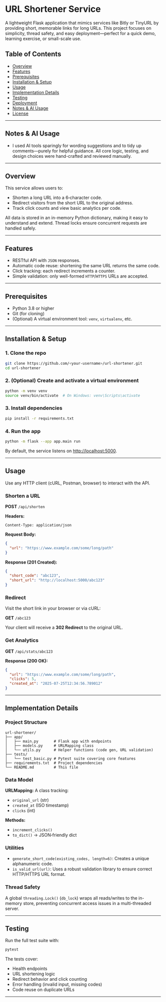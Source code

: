 # URL Shortener Service

A lightweight Flask application that mimics services like Bitly or TinyURL by providing short, memorable links for long URLs. This project focuses on simplicity, thread safety, and easy deployment—perfect for a quick demo, learning exercise, or small-scale use.

## Table of Contents
* [Overview](#overview)
* [Features](#features)
* [Prerequisites](#prerequisites)
* [Installation & Setup](#installation--setup)
* [Usage](#usage)
* [Implementation Details](#implementation-details)
* [Testing](#testing)
* [Deployment](#deployment)
* [Notes & AI Usage](#notes--ai-usage)
* [License](#license)

---
## Notes & AI Usage
* I used AI tools sparingly for wording suggestions and to tidy up comments—purely for helpful guidance. All core logic, testing, and design choices were hand-crafted and reviewed manually.
---
## Overview
This service allows users to:

* Shorten a long URL into a 6‑character code.
* Redirect visitors from the short URL to the original address.
* Track click counts and view basic analytics per code.

All data is stored in an in-memory Python dictionary, making it easy to understand and extend. Thread locks ensure concurrent requests are handled safely.

---

## Features
* RESTful API with `JSON` responses.
* Automatic code reuse: shortening the same URL returns the same code.
* Click tracking: each redirect increments a counter.
* Simple validation: only well-formed `HTTP`/`HTTPS` URLs are accepted.

---

## Prerequisites
* Python 3.8 or higher
* Git (for cloning)
* (Optional) A virtual environment tool: `venv`, `virtualenv`, etc.

---

## Installation & Setup

### 1. Clone the repo
```bash
git clone https://github.com/<your-username>/url-shortener.git
cd url-shortener
```

### 2. (Optional) Create and activate a virtual environment
```bash
python -m venv venv
source venv/bin/activate  # On Windows: venv\Scripts\activate
```

### 3. Install dependencies
```bash
pip install -r requirements.txt
```

### 4. Run the app
```bash
python -m flask --app app.main run
```
By default, the service listens on [http://localhost:5000](http://localhost:5000).

---

## Usage

Use any HTTP client (cURL, Postman, browser) to interact with the API.

### Shorten a URL

**POST** `/api/shorten`

**Headers:**
```
Content-Type: application/json
```

**Request Body:**
```json
{
  "url": "https://www.example.com/some/long/path"
}
```

**Response (201 Created):**
```json
{
  "short_code": "abc123",
  "short_url": "http://localhost:5000/abc123"
}
```

### Redirect

Visit the short link in your browser or via cURL:

**GET** `/abc123`

Your client will receive a **302 Redirect** to the original URL.

### Get Analytics

**GET** `/api/stats/abc123`

**Response (200 OK):**
```json
{
  "url": "https://www.example.com/some/long/path",
  "clicks": 5,
  "created_at": "2025-07-25T12:34:56.789012"
}
```

---

## Implementation Details

### Project Structure
```
url-shortener/
├── app/
│   ├── main.py       # Flask app with endpoints
│   ├── models.py     # URLMapping class
│   └── utils.py      # Helper functions (code gen, URL validation)
├── tests/
│   └── test_basic.py # Pytest suite covering core features
├── requirements.txt  # Project dependencies
└── README.md         # This file
```

### Data Model

**URLMapping:** A class tracking:
- `original_url` (str)
- `created_at` (ISO timestamp)
- `clicks` (int)

**Methods:**
- `increment_clicks()`
- `to_dict()` → JSON‑friendly dict

### Utilities

- `generate_short_code(existing_codes, length=6)`: Creates a unique alphanumeric code.
- `is_valid_url(url)`: Uses a robust validation library to ensure correct HTTP/HTTPS URL format.

### Thread Safety

A global `threading.Lock()` (`db_lock`) wraps all reads/writes to the in-memory store, preventing concurrent access issues in a multi-threaded server.

---

## Testing

Run the full test suite with:

```bash
pytest
```

The tests cover:
- Health endpoints
- URL shortening logic
- Redirect behavior and click counting
- Error handling (invalid input, missing codes)
- Code reuse on duplicate URLs

---

